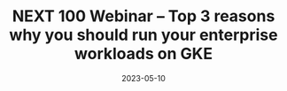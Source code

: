 ---
category:
- .nan
date: 2023-05-10
keyword_suggestion: html code
post_inspiration: https://sreeninet.wordpress.com/2018/09/20/next-100-webinar-top-3-reasons-why-you-should-run-your-enterprise-workloads-on-gke/
silot_terms: app development
title: NEXT 100 Webinar – Top 3 reasons why you should run your enterprise workloads
  on GKE
---